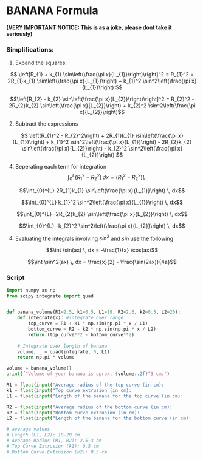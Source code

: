 # BANANA Formula
**(VERY IMPORTANT NOTICE: This is as a joke, please dont take it seriously)**

### Simplifications: 
1. Expand the squares:
   
$$
\left[R_{1} + k_{1} \sin\left(\frac{\pi x}{L_{1}}\right)\right]^2 = R_{1}^2 + 2R_{1}k_{1} \sin\left(\frac{\pi x}{L_{1}}\right) + k_{1}^2 \sin^2\left(\frac{\pi x}{L_{1}}\right)
$$

$$\left[R_{2} - k_{2} \sin\left(\frac{\pi x}{L_{2}}\right)\right]^2 = R_{2}^2 - 2R_{2}k_{2} \sin\left(\frac{\pi x}{L_{2}}\right) + k_{2}^2 \sin^2\left(\frac{\pi x}{L_{2}}\right)$$

2. Subtract the expressions
   
$$
\left(R_{1}^2 - R_{2}^2\right) + 2R_{1}k_{1} \sin\left(\frac{\pi x}{L_{1}}\right) + k_{1}^2 \sin^2\left(\frac{\pi x}{L_{1}}\right) - 2R_{2}k_{2} \sin\left(\frac{\pi x}{L_{2}}\right) - k_{2}^2 \sin^2\left(\frac{\pi x}{L_{2}}\right)
$$

4. Seperating each term for integration
$$\int_{0}^{L} (R_{1}^2 - R_{2}^2) \, dx = (R_{1}^2 - R_{2}^2) L$$

$$\int_{0}^{L} 2R_{1}k_{1} \sin\left(\frac{\pi x}{L_{1}}\right) \, dx$$

$$\int_{0}^{L} k_{1}^2 \sin^2\left(\frac{\pi x}{L_{1}}\right) \, dx$$

$$\int_{0}^{L} -2R_{2}k_{2} \sin\left(\frac{\pi x}{L_{2}}\right) \, dx$$

$$\int_{0}^{L} -k_{2}^2 \sin^2\left(\frac{\pi x}{L_{2}}\right) \, dx$$


4. Evaluating the integrals involving $sin^2$ and $sin$ use the following

$$\int \sin(ax) \, dx = -\frac{1}{a} \cos(ax)$$

$$\int \sin^2(ax) \, dx = \frac{x}{2} - \frac{\sin(2ax)}{4a}$$

### Script
```py
import numpy as np
from scipy.integrate import quad


def banana_volume(R1=2.5, k1=0.5, L1=19, R2=2.6, k2=0.5, L2=20):
    def integrate(x): #integrate over range
        top_curve = R1 + k1 * np.sin(np.pi * x / L1)
        bottom_curve = R2 - k2 * np.sin(np.pi * x / L2)
        return (top_curve**2 - bottom_curve**2)
    
    # Integrate over length of banana
    volume, _ = quad(integrate, 0, L1)
    return np.pi * volume

volume = banana_volume()
print(f"Volume of your banana is aprox: {volume:.2f}^3 cm.")

R1 = float(input("Average radius of the top curve (in cm):              "))
k1 = float(input("Top curve extrusion (in cm):                          "))
L1 = float(input("Length of the banana for the top curve (in cm):       "))

R2 = float(input("Average radius of the bottom curve (in cm):           "))
k2 = float(input("Bottom curve extrusion (in cm):                       "))
L2 = float(input("Length of the banana for the bottom curve (in cm):    "))

# average values
# Length (L1, L2): 18–20 cm
# Average Radius (R1, R2): 2.5–3 cm
# Top Curve Extrusion (k1): 0.5 cm
# Bottom Curve Extrusion (k2): 0.5 cm
```
